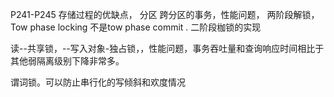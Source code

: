 P241-P245
存储过程的优缺点，
分区
跨分区的事务，性能问题，
两阶段解锁，Tow phase locking 不是tow phase commit .
二阶段枷锁的实现

读--共享锁，--写入对象-独占锁，，性能问题，事务吞吐量和查询响应时间相比于其他弱隔离级别下降非常多。

谓词锁。可以防止串行化的写倾斜和欢度情况
